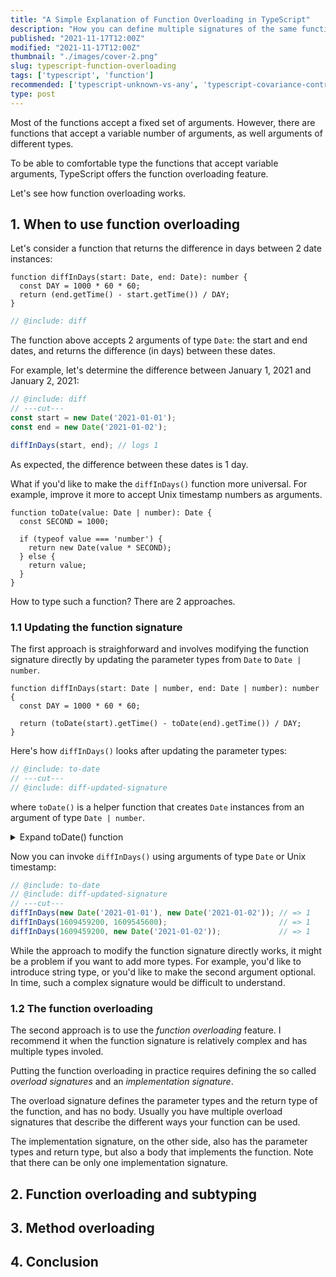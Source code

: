 ```yaml
---
title: "A Simple Explanation of Function Overloading in TypeScript"
description: "How you can define multiple signatures of the same function in TypeScript to increase its usability."
published: "2021-11-17T12:00Z"
modified: "2021-11-17T12:00Z"
thumbnail: "./images/cover-2.png"
slug: typescript-function-overloading
tags: ['typescript', 'function']
recommended: ['typescript-unknown-vs-any', 'typescript-covariance-contravariance']
type: post
---
```


Most of the functions accept a fixed set of arguments. However, there are functions that accept a variable number of arguments, as well arguments
of different types.  

To be able to comfortable type the functions that accept variable arguments, TypeScript offers the function overloading feature. 

Let's see how function overloading works.  

## 1. When to use function overloading

Let's consider a function that returns the difference in days between 2 date instances:

```twoslash include diff
function diffInDays(start: Date, end: Date): number {
  const DAY = 1000 * 60 * 60;
  return (end.getTime() - start.getTime()) / DAY;
}
```

```ts twoslash
// @include: diff
```

The function above accepts 2 arguments of type `Date`: the start and end dates, and returns the difference (in days) between these dates.  

For example, let's determine the difference between January 1, 2021 and January 2, 2021:

```ts twoslash
// @include: diff
// ---cut---
const start = new Date('2021-01-01');
const end = new Date('2021-01-02');

diffInDays(start, end); // logs 1
```

As expected, the difference between these dates is 1 day.  

What if you'd like to make the `diffInDays()` function more universal. For example, improve it more to accept Unix timestamp numbers as arguments.  

```twoslash include to-date
function toDate(value: Date | number): Date {
  const SECOND = 1000;

  if (typeof value === 'number') {
    return new Date(value * SECOND);
  } else {
    return value;
  }
}
```

How to type such a function? There are 2 approaches.  

### 1.1 Updating the function signature

The first approach is straighforward and involves modifying the function signature directly by updating the parameter types from `Date` to `Date | number`.  

```twoslash include diff-updated-signature
function diffInDays(start: Date | number, end: Date | number): number {
  const DAY = 1000 * 60 * 60;

  return (toDate(start).getTime() - toDate(end).getTime()) / DAY;
}
```

Here's how `diffInDays()` looks after updating the parameter types:

```ts twoslash{1}
// @include: to-date
// ---cut---
// @include: diff-updated-signature
```

where `toDate()` is a helper function that creates `Date` instances from an argument of type `Date | number`.  

<details>
  <summary>Expand toDate() function</summary>

```ts twoslash
// @include: to-date
```

</details>

Now you can invoke `diffInDays()` using arguments of type `Date` or Unix timestamp:

```ts twoslash
// @include: to-date
// @include: diff-updated-signature
// ---cut---
diffInDays(new Date('2021-01-01'), new Date('2021-01-02')); // => 1
diffInDays(1609459200, 1609545600);                         // => 1
diffInDays(1609459200, new Date('2021-01-02'));             // => 1
```

While the approach to modify the function signature directly works, it might be a problem if you want to add more types. For example, you'd like to introduce string type, or you'd like to make the second argument optional. In time, such a complex signature would be difficult to understand.  

### 1.2 The function overloading

The second approach is to use the *function overloading* feature. I recommend it when the function signature is relatively complex and has multiple types involed.  

Putting the function overloading in practice requires defining the so called *overload signatures* and an *implementation signature*.  

The overload signature defines the parameter types and the return type of the function, and has no body. Usually you have multiple overload signatures that describe the different ways your function can be used.  

The implementation signature, on the other side, also has the parameter types and return type, but also a body that implements the function. Note that there can be only one implementation signature.  

## 2. Function overloading and subtyping

## 3. Method overloading

## 4. Conclusion